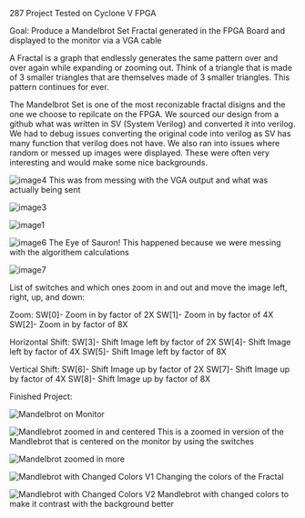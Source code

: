 287 Project
Tested on Cyclone V FPGA

Goal: Produce a Mandelbrot Set Fractal generated in the FPGA Board and displayed to the monitor via a VGA cable

A Fractal is a graph that endlessly generates the same pattern over and over again while expanding or zooming out. 
Think of a triangle that is made of 3 smaller triangles that are themselves made of 3 smaller triangles. 
This pattern continues for ever. 

The Mandelbrot Set is one of the most reconizable fractal disigns and the one we choose to repilcate on the FPGA.
We sourced our design from a github what was written in SV (System Verilog) and converted it into verilog.
We had to debug issues converting the original code into verilog as SV has many function that verilog does not have. 
We also ran into issues where random or messed up images were displayed. These were often very interesting and would make some nice backgrounds.

![image4](https://github.com/user-attachments/assets/ec5f7950-ca09-4a90-adc1-bb16d293f247)
This was from messing with the VGA output and what was actually being sent 

![image3](https://github.com/user-attachments/assets/d1defecd-a100-4084-a479-27c320ef05d1)


![image1](https://github.com/user-attachments/assets/d813345c-d7d4-4d3d-bfc0-628f0b4e8c88)


![image6](https://github.com/user-attachments/assets/bc6ca436-9eff-4e09-ba1e-323c4c00603e)
The Eye of Sauron! This happened because we were messing with the algorithem calculations


![image7](https://github.com/user-attachments/assets/ee31349f-8b33-4474-ad05-c97bdf956af9)


List of switches and which ones zoom in and out and move the image left, right, up, and down:

Zoom: 
SW[0]- Zoom in by factor of 2X
SW[1]- Zoom in by factor of 4X
SW[2]- Zoom in by factor of 8X

Horizontal Shift:
SW[3]- Shift Image left by factor of 2X
SW[4]- Shift Image left by factor of 4X
SW[5]- Shift Image left by factor of 8X

Vertical Shift:
SW[6]- Shift Image up by factor of 2X
SW[7]- Shift Image up by factor of 4X
SW[8]- Shift Image up by factor of 8X


Finished Project:

![Mandelbrot on Monitor](https://github.com/user-attachments/assets/b9d430f0-c206-4c73-b210-48f75a9e75b9)


![Mandlebrot zoomed in and centered](https://github.com/user-attachments/assets/e46a039a-b0b3-49cb-bf4a-7c56d8b52633)
This is a zoomed in version of the Mandlebrot that is centered on the monitor by using the switches


![Mandelbrot zoomed in more](https://github.com/user-attachments/assets/3e31ae4f-3fe9-4a7e-bdcc-a25f5ff81fb3)


![Mandlebrot with Changed Colors V1](https://github.com/user-attachments/assets/37771001-5194-44e7-a06a-ee51a0b2bcfb)
Changing the colors of the Fractal


![Mandlebrot with Changed Colors V2](https://github.com/user-attachments/assets/4285b987-0df1-491d-9b5b-946906a5cfdb)
Mandlebrot with changed colors to make it contrast with the background better

